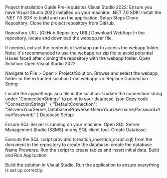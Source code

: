 Project Installation Guide
Pre-requisites
Visual Studio 2022: Ensure you have Visual Studio 2022 installed on your machine.
.NET 7.0 SDK: Install the .NET 7.0 SDK to build and run the application.
Setup Steps
Clone Repository: Clone the project repository from GitHub.

Repository URL: [GitHub Repository URL]
Download WebApp: In the repository, locate and download the webapp.rar file.

If needed, extract the contents of webapp.rar to access the webapp folder.
Note: It's recommended to use the webapp.rar zip file to avoid potential issues faced after cloning the repository with the webapp folder.
Open Solution: Open Visual Studio 2022.

Navigate to File > Open > Project/Solution.
Browse and select the webapp folder or the extracted solution from webapp.rar.
Replace Connection String:

Locate the appsettings.json file in the solution.
Update the connection string under "ConnectionStrings" to point to your database.
json
Copy code
"ConnectionStrings": {
    "DefaultConnection": "Server=YourServer;Database=Prowerse;User=YourUsername;Password=YourPassword;"
}
Database Setup:

Ensure SQL Server is running on your machine.
Open SQL Server Management Studio (SSMS) or any SQL client tool.
Create Database:

Execute the SQL script provided (creation_insertion_script.sql) from the document in the repository to create the database.
create the database Name Prowerse.
Run the script to create tables and insert initial data.
Build and Run Application:

Build the solution in Visual Studio.
Run the application to ensure everything is set up correctly.
